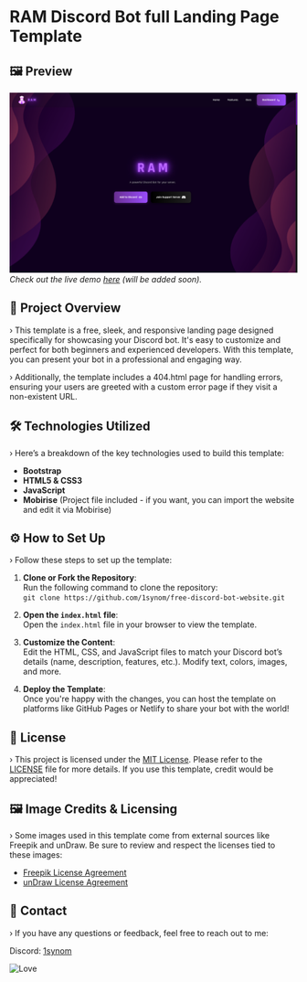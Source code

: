 # RAM Discord Bot full Landing Page Template

## 🖼️ Preview

![Landing page preview](Screenshot1.png)  
*Check out the live demo [here](not-added-yet) (will be added soon).*

## 📝 Project Overview

› This template is a free, sleek, and responsive landing page designed specifically for showcasing your Discord bot. It's easy to customize and perfect for both beginners and experienced developers. With this template, you can present your bot in a professional and engaging way.

› Additionally, the template includes a 404.html page for handling errors, ensuring your users are greeted with a custom error page if they visit a non-existent URL.

## 🛠️ Technologies Utilized

› Here’s a breakdown of the key technologies used to build this template:

- **Bootstrap**
- **HTML5 & CSS3**
- **JavaScript**
- **Mobirise** (Project file included - if you want, you can import the website and edit it via Mobirise)

## ⚙️ How to Set Up

› Follow these steps to set up the template:

1. **Clone or Fork the Repository**:  
   Run the following command to clone the repository:  
   `git clone https://github.com/1synom/free-discord-bot-website.git`
   
2. **Open the `index.html` file**:  
   Open the `index.html` file in your browser to view the template.

3. **Customize the Content**:  
   Edit the HTML, CSS, and JavaScript files to match your Discord bot’s details (name, description, features, etc.). Modify text, colors, images, and more.

4. **Deploy the Template**:  
   Once you're happy with the changes, you can host the template on platforms like GitHub Pages or Netlify to share your bot with the world!

## 📄 License

› This project is licensed under the [MIT License](https://opensource.org/licenses/MIT). Please refer to the [LICENSE](LICENSE) file for more details. If you use this template, credit would be appreciated!

## 🖼️ Image Credits & Licensing

› Some images used in this template come from external sources like Freepik and unDraw. Be sure to review and respect the licenses tied to these images:

- [Freepik License Agreement](https://www.freepikcompany.com/legal#nav-freepik)
- [unDraw License Agreement](https://undraw.co/license)

## 📧 Contact

› If you have any questions or feedback, feel free to reach out to me:

Discord: [1synom](https://discord.com/users/1197950944776818848)

![Love](http://ForTheBadge.com/images/badges/built-with-love.svg)
